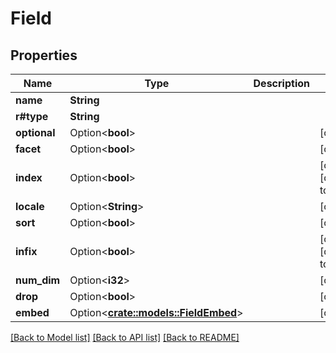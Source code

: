 # Field

## Properties

Name | Type | Description | Notes
------------ | ------------- | ------------- | -------------
**name** | **String** |  | 
**r#type** | **String** |  | 
**optional** | Option<**bool**> |  | [optional]
**facet** | Option<**bool**> |  | [optional]
**index** | Option<**bool**> |  | [optional][default to true]
**locale** | Option<**String**> |  | [optional]
**sort** | Option<**bool**> |  | [optional]
**infix** | Option<**bool**> |  | [optional][default to false]
**num_dim** | Option<**i32**> |  | [optional]
**drop** | Option<**bool**> |  | [optional]
**embed** | Option<[**crate::models::FieldEmbed**](Field_embed.md)> |  | [optional]

[[Back to Model list]](../README.md#documentation-for-models) [[Back to API list]](../README.md#documentation-for-api-endpoints) [[Back to README]](../README.md)



